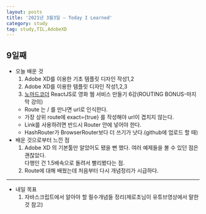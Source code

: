 ```yaml
---
layout: posts
title: '2021년 3월3일 — Today I Learned'
category: study
tag: study,TIL,AdobeXD
---
```


## 9일째

- 오늘 배운 것
  1. Adobe XD를 이용한 기초 템플릿 디자인 작성1,2
  2. Adobe XD를 이용한 템플릿 디자인 작성1,2,3
  3. [노마드코더][1] ReactJS로 영화 웹 서비스 만들기 6강(ROUTING BONUS-마지막 강의)
  - Route 는 / 를 만나면 url로 인식한다.
  - 가장 상위 route에 exact={true} 를 작성해야 url이 겹치지 않는다.
  - Link를 사용하려면 반드시 Router 안에 넣어야 한다.
  - HashRouter가 BrowserRouter보다 더 쓰기가 낫다.(github에 업로드 할 때)
    <br>
- 배운 것으로부터 느낀 점
  1. Adobe XD 의 기본툴만 알았어도 됐을 뻔 했다. 여러 예제들을 볼 수 있던 점은 괜찮았다.  
     다행인 건 1.5배속으로 돌려서 빨리봤다는 점.
  2. Route에 대해 배웠는데 처음부터 다시 개념정리가 시급하다.

---

- 내일 목표
  1. 자바스크립트에서 알아야 할 필수개념들 정리(제로초님이 유튜브영상에서 말한 것 참고)

[1]: https://nomadcoders.co/ '노마드코더'
